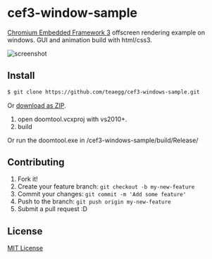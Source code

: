 # cef3-window-sample

 [Chromium Embedded Framework 3](http://bitbucket.org/chromiumembedded/cef) offscreen rendering example on windows.
 GUI and animation build with html/css3.

![screenshot](http://vansky.com/images/webkit-based-ui.gif)

## Install

```sh
$ git clone https://github.com/teaegg/cef3-windows-sample.git
```

Or [download as ZIP](https://github.com/teaegg/cef3-windows-sample/archive/master.zip).

1. open doomtool.vcxproj with vs2010+.
2. build

Or run the doomtool.exe in /cef3-windows-sample/build/Release/

## Contributing

1. Fork it!
2. Create your feature branch: `git checkout -b my-new-feature`
3. Commit your changes: `git commit -m 'Add some feature'`
4. Push to the branch: `git push origin my-new-feature`
5. Submit a pull request :D

## License

[MIT License](https://github.com/teaegg/cef3-windows-sample/blob/master/README.md)
